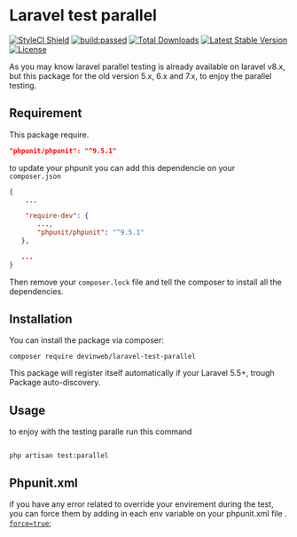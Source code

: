 # Laravel test parallel

<a href="https://github.styleci.io/repos/335413763"><img src="https://github.styleci.io/repos/335413763/shield?branch=master" alt="StyleCI Shield"></a>
<a href="https://travis-ci.com/darbaoui/laravel-ui-avatars"><img src="https://travis-ci.com/darbaoui/laravel-ui-avatars.svg" alt="build:passed"></a>
<a href="https://packagist.org/packages/darbaoui/laravel-ui-avatars"><img src="https://img.shields.io/packagist/dt/darbaoui/laravel-ui-avatars.svg?style=flat-square" alt="Total Downloads"></a>
<a href="https://packagist.org/packages/darbaoui/laravel-ui-avatars"><img src="https://img.shields.io/packagist/v/darbaoui/laravel-ui-avatars.svg?style=flat-square" alt="Latest Stable Version"></a>
<a href="https://packagist.org/packages/darbaoui/laravel-ui-avatars"><img src="https://img.shields.io/packagist/l/darbaoui/laravel-ui-avatars.svg?style=flat-square" alt="License"></a>

As you may know laravel parallel testing is already available on laravel v8.x, but this package for the old version 5.x, 6.x and 7.x, to enjoy the parallel testing.

## Requirement

This package require.

```json
"phpunit/phpunit": "^9.5.1"
```

to update your phpunit you can add this dependencie on your `composer.json`

```json
{
    ...

    "require-dev": {
       ...,
       "phpunit/phpunit": "^9.5.1"
   },

   ...
}
```

Then remove your `composer.lock` file and tell the composer to install all the dependencies.

## Installation

You can install the package via composer:

```shell
composer require devinweb/laravel-test-parallel
```

This package will register itself automatically if your Laravel 5.5+, trough Package auto-discovery.

## Usage

to enjoy with the testing paralle run this command

```shell

php artisan test:parallel

```

## Phpunit.xml

if you have any error related to override your envirement during the test, you can force them by adding in each env variable on your phpunit.xml file .
[`force=true`](https://github.com/sebastianbergmann/phpunit/issues/2353);
